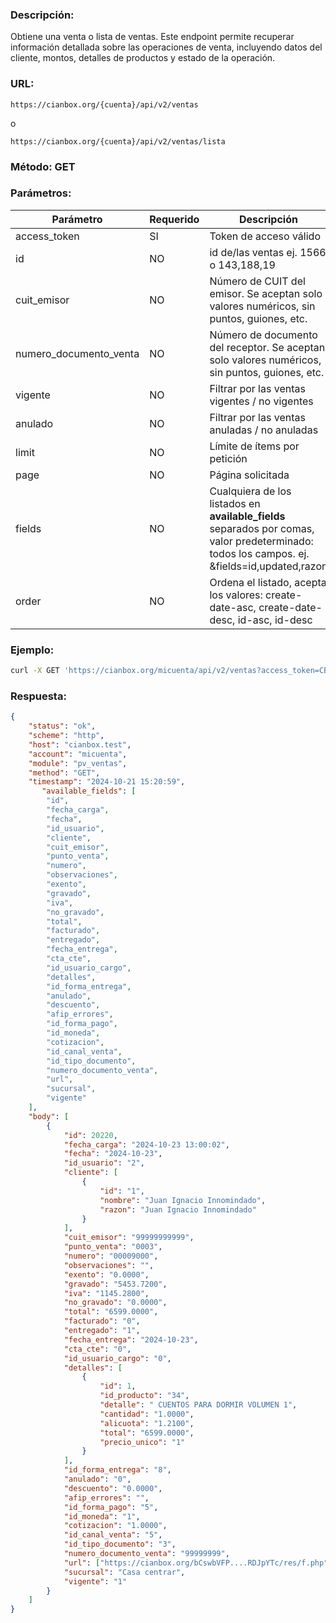 ### Descripción:

Obtiene una venta o lista de ventas. Este endpoint permite recuperar información detallada sobre las operaciones de venta, incluyendo datos del cliente, montos, detalles de productos y estado de la operación.
### URL:

`https://cianbox.org/{cuenta}/api/v2/ventas`

o

`https://cianbox.org/{cuenta}/api/v2/ventas/lista`

### Método: GET

### Parámetros:

|Parámetro    |Requerido |Descripción                                   |
|-------------|----------|----------------------------------------------|
|access_token |SI        |Token de acceso válido                        |
|id           |NO        |id de/las ventas ej. 1566 o 143,188,19        |
|cuit_emisor  |NO        |Número de CUIT del emisor. Se aceptan solo valores numéricos, sin puntos, guiones, etc. |
|numero_documento_venta  |NO        |Número de documento del receptor. Se aceptan solo valores numéricos, sin puntos, guiones, etc. |
|vigente      |NO        |Filtrar por las ventas vigentes / no vigentes |
|anulado      |NO        |Filtrar por las ventas anuladas / no anuladas |
|limit        |NO        |Límite de ítems por petición                  |
|page         |NO        |Página solicitada|
|fields       |NO        |Cualquiera de los listados en **available_fields** separados por comas, valor predeterminado: todos los campos. ej. &fields=id,updated,razon |
|order        |NO        |Ordena el listado, acepta los valores: create-date-asc, create-date-desc, id-asc, id-desc |

### Ejemplo:
```bash
curl -X GET 'https://cianbox.org/micuenta/api/v2/ventas?access_token=CBX_AT-TcIHdWOvdpIMNsXG...
```
### Respuesta:


```json
{
    "status": "ok",
    "scheme": "http",
    "host": "cianbox.test",
    "account": "micuenta",
    "module": "pv_ventas",
    "method": "GET",
    "timestamp": "2024-10-21 15:20:59",
       "available_fields": [
        "id",
        "fecha_carga",
        "fecha",
        "id_usuario",
        "cliente",
        "cuit_emisor",
        "punto_venta",
        "numero",
        "observaciones",
        "exento",
        "gravado",
        "iva",
        "no_gravado",
        "total",
        "facturado",
        "entregado",
        "fecha_entrega",
        "cta_cte",
        "id_usuario_cargo",
        "detalles",
        "id_forma_entrega",
        "anulado",
        "descuento",
        "afip_errores",
        "id_forma_pago",
        "id_moneda",
        "cotizacion",
        "id_canal_venta",
        "id_tipo_documento",
        "numero_documento_venta",
        "url",
        "sucursal",
        "vigente"
    ],
    "body": [
        {
            "id": 20220,
            "fecha_carga": "2024-10-23 13:00:02",
            "fecha": "2024-10-23",
            "id_usuario": "2",
            "cliente": [
                {
                    "id": "1",
                    "nombre": "Juan Ignacio Innomindado",
                    "razon": "Juan Ignacio Innomindado"
                }
            ],
            "cuit_emisor": "99999999999",
            "punto_venta": "0003",
            "numero": "00009000",
            "observaciones": "",
            "exento": "0.0000",
            "gravado": "5453.7200",
            "iva": "1145.2800",
            "no_gravado": "0.0000",
            "total": "6599.0000",
            "facturado": "0",
            "entregado": "1",
            "fecha_entrega": "2024-10-23",
            "cta_cte": "0",
            "id_usuario_cargo": "0",
            "detalles": [
                {
                    "id": 1,
                    "id_producto": "34",
                    "detalle": " CUENTOS PARA DORMIR VOLUMEN 1",
                    "cantidad": "1.0000",
                    "alicuota": "1.2100",
                    "total": "6599.0000",
                    "precio_unico": "1"
                }
            ],
            "id_forma_entrega": "8",
            "anulado": "0",
            "descuento": "0.0000",
            "afip_errores": "",
            "id_forma_pago": "5",
            "id_moneda": "1",
            "cotizacion": "1.0000",
            "id_canal_venta": "5",
            "id_tipo_documento": "3",
            "numero_documento_venta": "99999999",
            "url": ["https://cianbox.org/bCswbVFP....RDJpYTc/res/f.php"],
            "sucursal": "Casa centrar",
            "vigente": "1"
        }
    ]
}
```
